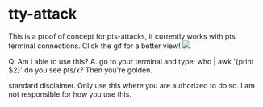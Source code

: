 # tty-attack
This is a proof of concept for pts-attacks, it currently works with pts terminal connections.
Click the gif for a better view!
![](https://github.com/lewisrobson/tty-attack/blob/main/tty-attack.gif)


Q. Am i able to use this?
A. go to your terminal and type: who | awk '{print $2}'
do you see pts/x?
Then you're golden.

standard disclaimer.
Only use this where you are authorized to do so.
I am not responsible for how you use this.


